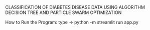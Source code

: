 CLASSIFICATION OF DIABETES DISEASE DATA USING ALGORITHM DECISION TREE AND PARTICLE SWARM OPTIMIZATION

How to Run the Program: type -> python -m streamlit run app.py
